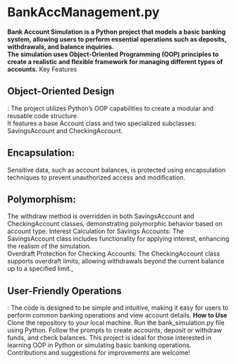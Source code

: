 <h1>BankAccManagement.py</h1>
<b>Bank Account Simulation is a Python project that models a basic banking system, allowing users to perform essential operations such as deposits, withdrawals, and balance inquiries.<br>The simulation uses Object-Oriented Programming (OOP) principles to create a realistic and flexible framework for managing different types of accounts.</b>
<b></b>Key Features</b>
<h2>Object-Oriented Design</h2>: The project utilizes Python’s OOP capabilities to create a modular and reusable code structure.<br> It features a base Account class and two specialized subclasses: SavingsAccount and CheckingAccount.
<h2>Encapsulation:</h2> Sensitive data, such as account balances, is protected using encapsulation techniques to prevent unauthorized access and modification.
<h2>Polymorphism:</h2> The withdraw method is overridden in both SavingsAccount and CheckingAccount classes, demonstrating polymorphic behavior based on account type.
Interest Calculation for Savings Accounts: The SavingsAccount class includes functionality for applying interest, enhancing the realism of the simulation.<br>
Overdraft Protection for Checking Accounts: The CheckingAccount class supports overdraft limits, allowing withdrawals beyond the current balance up to a specified limit.,<br>
<h2>User-Friendly Operations</h2>: The code is designed to be simple and intuitive, making it easy for users to perform common banking operations and view account details.
<b>How to Use</b>
Clone the repository to your local machine.
Run the bank_simulation.py file using Python.
Follow the prompts to create accounts, deposit or withdraw funds, and check balances.
This project is ideal for those interested in learning OOP in Python or simulating basic banking operations. Contributions and suggestions for improvements are welcome!
